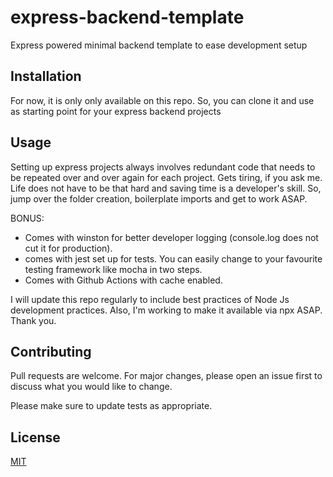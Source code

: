 
# express-backend-template

Express powered minimal backend template  to ease development setup

## Installation

For now, it is only only available on this repo. So, you can clone it and use as starting point for your express backend projects

## Usage

Setting up express projects always involves redundant code that needs to be repeated over and over again for each project. Gets tiring, if you ask me. Life does not have to be that hard and saving time is a developer's skill. So, jump over the folder creation, boilerplate imports and get to work ASAP.

BONUS:

- Comes with winston for better developer logging (console.log does not cut it for production).
- comes with jest set up for tests. You can easily change to your favourite testing framework like mocha in two steps.
- Comes with Github Actions with cache enabled.

I will update this repo regularly to include best practices of Node Js development practices. Also, I'm working to make it available via npx ASAP. Thank you.

## Contributing

Pull requests are welcome. For major changes, please open an issue first to discuss what you would like to change.

Please make sure to update tests as appropriate.

## License

[MIT](https://choosealicense.com/licenses/mit/)